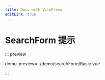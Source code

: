 ```yaml
---
title: Docs with VitePress
editLink: true
---
```


# SearchForm 提示

::: preview

demo-preview=../demo/searchForm/Basic.vue

:::
